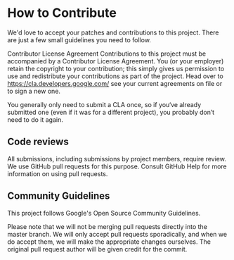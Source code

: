 # How to Contribute

We'd love to accept your patches and contributions to this project. There are just a few small guidelines you need to follow.

Contributor License Agreement
Contributions to this project must be accompanied by a Contributor License Agreement. You (or your employer) retain the copyright to your contribution; this simply gives us permission to use and redistribute your contributions as part of the project. Head over to <https://cla.developers.google.com/> see your current agreements on file or to sign a new one.

You generally only need to submit a CLA once, so if you‘ve already submitted one (even if it was for a different project), you probably don’t need to do it again.

## Code reviews

All submissions, including submissions by project members, require review. We use GitHub pull requests for this purpose. Consult GitHub Help for more information on using pull requests.

## Community Guidelines

This project follows Google's Open Source Community Guidelines.

Please note that we will not be merging pull requests directly into the master branch. We will only accept pull requests sporadically, and when we do accept them, we will make the appropriate changes ourselves. The original pull request author will be given credit for the commit.
